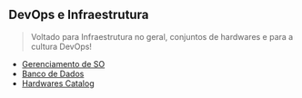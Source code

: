 ## DevOps e Infraestrutura

>Voltado para Infraestrutura no geral, conjuntos de hardwares e para a cultura DevOps!

- [Gerenciamento de SO](Manager_Operating-Systems/index-so.md)</br>
- [Banco de Dados](Databases/index-databases.md)</br>
- [Hardwares Catalog](Hardware_sets/index-hardwares.md)</br>
